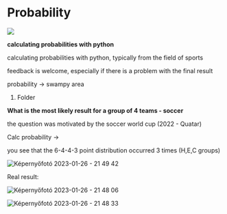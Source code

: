 # Probability

![](https://komarev.com/ghpvc/?username=ambrusza&style=for-the-badge&color=blue)

**calculating probabilities with python**


calculating probabilities with python, typically from the field of sports

feedback is welcome, especially if there is a problem with the final result

probability -> swampy area

1. Folder

**What is the most likely result for a group of 4 teams - soccer**

the question was motivated by the soccer world cup (2022 - Quatar)

Calc probability ->

you see that the 6-4-4-3 point distribution occurred 3 times (H,E,C groups)

![Képernyőfotó 2023-01-26 - 21 49 42](https://user-images.githubusercontent.com/66861232/214947541-698dcc00-2658-4114-b633-ba964ca55151.png)

Real result:

![Képernyőfotó 2023-01-26 - 21 48 06](https://user-images.githubusercontent.com/66861232/214947184-180282c1-46b3-4139-8c85-727460a543e8.png)

![Képernyőfotó 2023-01-26 - 21 48 33](https://user-images.githubusercontent.com/66861232/214947274-56fabf5a-0c12-40d8-ac31-259d37dfdcb9.png)

